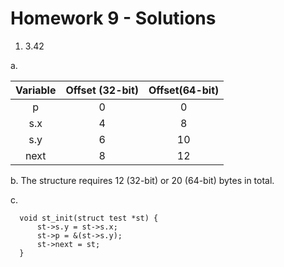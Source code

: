 # Homework 9 - Solutions

1. 3.42
   
  a. 

  | Variable | Offset (32-bit) | Offset(64-bit) |
  | :------: | :-------------: | :------------: |
  |    p     |        0        |       0        |
  |   s.x    |        4        |       8        |
  |   s.y    |        6        |       10       |
  |   next   |        8        |       12       |

  b. The structure requires 12 (32-bit) or 20 (64-bit) bytes in total.

  c. 
  ```
	void st_init(struct test *st) {
		st->s.y = st->s.x;
		st->p = &(st->s.y);
		st->next = st;
	}
  ```